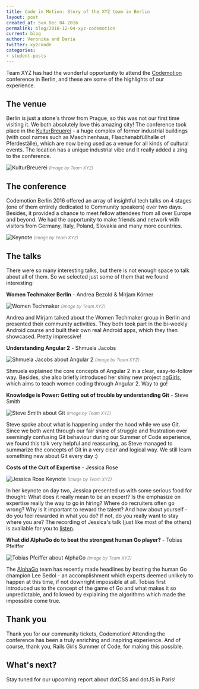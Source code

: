 ```yaml
---
title: Code in Motion: Story of the XYZ team in Berlin
layout: post
created_at: Sun Dec 04 2016
permalink: blog/2016-12-04-xyz-codemotion
current: blog
author: Veronika and Daria
twitter: xyzcoode
categories:
- student-posts
---
```


Team XYZ has had the wonderful opportunity to attend the [Codemotion](http://berlin2016.codemotionworld.com/) conference in Berlin, and these are some of the highlights of our experience.

## The venue

Berlin is just a stone's throw from Prague, so this was not our first time visiting it. We both absolutely love this amazing city!
The conference took place in the [KulturBreuerei](http://www.kulturbrauerei.de/) - a huge complex of former industrial buildings (with cool names such as Maschinenhaus, Flaschenabfüllhalle of Pferdeställe), which are now being used as a venue for all kinds of cultural events. The location has a unique industrial vibe and it really added a zing to the conference.

![KulturBreuerei](/img/blog/2016/kulturbrauerei.jpg)
<font color="grey"><small><i>(Image by Team XYZ)</i></small></font>

## The conference

Codemotion Berlin 2016 offered an array of insightful tech talks on 4 stages (one of them entirely dedicated to Community speakers) over two days. Besides, it provided a chance to meet fellow attendees from all over Europe and beyond. We had the opportunity to make friends and network with visitors from Germany, Italy, Poland, Slovakia and many more countries.

![Keynote](/img/blog/2016/keynote-day-one.jpg)
<font color="grey"><small><i>(Image by Team XYZ)</i></small></font>

## The talks

There were so many interesting talks, but there is not enough space to talk about all of them.
So we selected just some of them that we found interesting:

**Women Techmaker Berlin** - Andrea Bezold & Mirjam Körner

![Women Techmaker](/img/blog/2016/women-techmaker.jpg)
<font color="grey"><small><i>(Image by Team XYZ)</i></small></font>

Andrea and Mirjam talked about the Women Techmaker group in Berlin and presented their community activities. They both took part in the bi-weekly Android course and built their own real Android apps, which they then showcased. Pretty impressive!

**Understanding Angular 2** - Shmuela Jacobs

![Shmuela Jacobs about Angular 2](/img/blog/2016/angular2.jpg)
<font color="grey"><small><i>(Image by Team XYZ)</i></small></font>

Shmuela explained the core concepts of Angular 2 in a clear, easy-to-follow way. Besides, she also briefly introduced her shiny new project [ngGirls](http://ng-girls.org/), which aims to teach women coding through Angular 2. Way to go!

**Knowledge is Power: Getting out of trouble by understanding Git** - Steve Smith

![Steve Smith about Git](/img/blog/2016/understanding-git.jpg)
<font color="grey"><small><i>(Image by Team XYZ)</i></small></font>

Steve spoke about what is happening under the hood while we use Git. Since we both went through our fair share of struggle and frustration over seemingly confusing Git behaviour during our Summer of Code experience, we found this talk very helpful and reassuring, as Steve managed to summarize the concepts of Git in a very clear and logical way. We still learn something new about Git every day :)

**Costs of the Cult of Expertise** - Jessica Rose

![Jessica Rose Keynote](/img/blog/2016/keynote-day-two.jpg)
<font color="grey"><small><i>(Image by Team XYZ)</i></small></font>

In her keynote on day two, Jessica presented us with some serious food for thought: What does it really mean to be an expert? Is the emphasize on expertise really the way to go in hiring? Where do recruiters often go wrong? Why is it important to reward the talent? And how about yourself - do you feel rewarded in what you do? If not, do you really want to stay where you are? The recording of Jessica's talk (just like most of the others) is available for you to [listen](https://voicerepublic.com/talks/costs-of-the-cult-of-expertise).

**What did AlphaGo do to beat the strongest human Go player?** - Tobias Pfeiffer

![Tobias Pfeiffer about AlphaGo](/img/blog/2016/go.jpg)
<font color="grey"><small><i>(Image by Team XYZ)</i></small></font>

The [AlphaGo](https://en.wikipedia.org/wiki/AlphaGo) team has recently made headlines by beating the human Go champion Lee Sedol - an accomplishment which experts deemed unlikely to happen at this time, if not downright impossible at all. Tobias first introduced us to the concept of the game of Go and what makes it so unpredictable, and followed by explaining the algorithms which made the impossible come true.

## Thank you

Thank you for our community tickets, Codemotion! Attending the conference has been a truly enriching and inspiring experience. And of course, thank you, Rails Girls Summer of Code, for making this possible.

## What's next?

Stay tuned for our upcoming report about dotCSS and dotJS in Paris!
